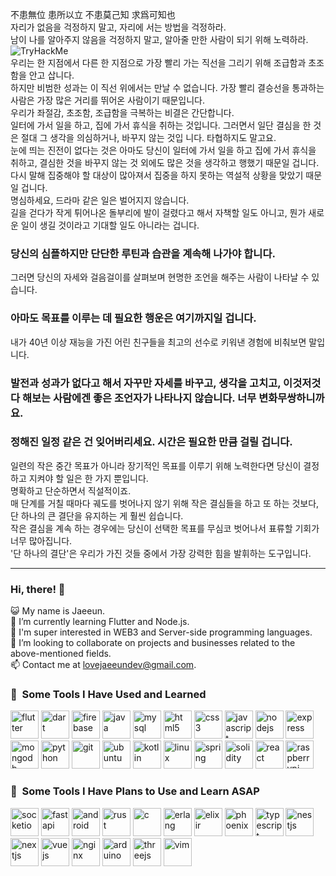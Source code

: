 不患無位 患所以立 不患莫己知 求爲可知也<br>
자리가 없음을 걱정하지 말고, 자리에 서는 방법을 걱정하라.<br>
남이 나를 알아주지 않음을 걱정하지 말고, 알아줄 만한 사람이 되기 위해 노력하라.<br>
<img src="https://tryhackme-badges.s3.amazonaws.com/lovejaeeundev.png" alt="TryHackMe"><br>
우리는 한 지점에서 다른 한 지점으로 가장 빨리 가는 직선을 그리기 위해 조급함과 초조함을 안고 삽니다.<br>
하지만 비범한 성과는 이 직선 위에서는 만날 수 없습니다. 가장 빨리 결승선을 통과하는 사람은 가장 많은 거리를 뛰어온 사람이기 때문입니다.<br>
우리가 좌절감, 초조함, 조급함을 극복하는 비결은 간단합니다.<br>
일터에 가서 일을 하고, 집에 가서 휴식을 취하는 것입니다. 그러면서 일단 결심을 한 것은 절대 그 생각을 의심하거나, 바꾸지 않는 것입 니다. 타협하지도 말고요.<br>
눈에 띄는 진전이 없다는 것은 아마도 당신이 일터에 가서 일을 하고 집에 가서 휴식을 취하고, 결심한 것을 바꾸지 않는 것 외에도 많은 것을 생각하고 행했기 때문일 겁니다.<br>
다시 말해 집중해야 할 대상이 많아져서 집중을 하지 못하는 역설적 상황을 맞았기 때문일 겁니다.<br>
명심하세요, 드라마 같은 일은 벌어지지 않습니다.<br>
길을 걷다가 작게 튀어나온 돌부리에 발이 걸렸다고 해서 자책할 일도 아니고, 뭔가 새로운 일이 생길 것이라고 기대할 일도 아니라는 겁니다.<br>
### 당신의 심플하지만 단단한 루틴과 습관을 계속해 나가야 합니다.<br>
그러면 당신의 자세와 걸음걸이를 살펴보며 현명한 조언을 해주는 사람이 나타날 수 있습니다.<br>
### 아마도 목표를 이루는 데 필요한 행운은 여기까지일 겁니다.<br>
내가 40년 이상 재능을 가진 어린 친구들을 최고의 선수로 키워낸 경험에 비춰보면 말입니다.<br>
### 발전과 성과가 없다고 해서 자꾸만 자세를 바꾸고, 생각을 고치고, 이것저것 다 해보는 사람에겐 좋은 조언자가 나타나지 않습니다. 너무 변화무쌍하니까요.<br> 
### 정해진 일정 같은 건 잊어버리세요. 시간은 필요한 만큼 걸릴 겁니다.<br>
일련의 작은 중간 목표가 아니라 장기적인 목표를 이루기 위해 노력한다면 당신이 결정하고 지켜야 할 일은 한 가지 뿐입니다.<br>
명확하고 단순하면서 직설적이죠.<br>
매 단계를 거칠 때마다 궤도를 벗어나지 않기 위해 작은 결심들을 하고 또 하는 것보다, 단 하나의 큰 결단을 유지하는 게 훨씬 쉽습니다.<br>
작은 결심을 계속 하는 경우에는 당신이 선택한 목표를 무심코 벗어나서 표류할 기회가 너무 많아집니다.<br>
'단 하나의 결단'은 우리가 가진 것들 중에서 가장 강력한 힘을 발휘하는 도구입니다.<br>

---

### Hi, there! 👋
😺 My name is Jaeeun.<br>
🌱 I’m currently learning Flutter and Node.js.<br>
🤔 I'm super interested in WEB3 and Server-side programming languages.<br>
🤝 I’m looking to collaborate on projects and businesses related to the above-mentioned fields.<br>
📫 Contact me at lovejaeeundev@gmail.com.<br>

### 🚀 &nbsp;Some Tools I Have Used and Learned
<p align="left">
<img src="https://cdn.jsdelivr.net/gh/devicons/devicon/icons/flutter/flutter-original.svg" alt="flutter" width="45" height="45"/>
<img src="https://cdn.jsdelivr.net/gh/devicons/devicon/icons/dart/dart-original.svg" alt="dart" width="45" height="45"/>
<img src="https://cdn.jsdelivr.net/gh/devicons/devicon/icons/firebase/firebase-plain.svg" alt="firebase" width="45" height="45"/>
<img src="https://cdn.jsdelivr.net/gh/devicons/devicon/icons/java/java-original.svg" alt="java" width="45" height="45"/>
<img src="https://cdn.jsdelivr.net/gh/devicons/devicon/icons/mysql/mysql-original.svg" alt="mysql" width="45" height="45"/>
<img src="https://cdn.jsdelivr.net/gh/devicons/devicon/icons/html5/html5-original.svg" alt="html5" width="45" height="45"/>
<img src="https://cdn.jsdelivr.net/gh/devicons/devicon/icons/css3/css3-original.svg" alt="css3" width="45" height="45"/>
<img src="https://cdn.jsdelivr.net/gh/devicons/devicon/icons/javascript/javascript-original.svg" alt="javascript" width="45" height="45"/>
<img src="https://cdn.jsdelivr.net/gh/devicons/devicon/icons/nodejs/nodejs-original.svg" alt="nodejs" width="45" height="45"/>
<img src="https://cdn.jsdelivr.net/gh/devicons/devicon/icons/express/express-original.svg" alt="express" width="45" height="45"/>
<img src="https://cdn.jsdelivr.net/gh/devicons/devicon/icons/mongodb/mongodb-original.svg" alt="mongodb" width="45" height="45"/>
<img src="https://cdn.jsdelivr.net/gh/devicons/devicon/icons/python/python-original.svg" alt="python" width="45" height="45"/>
<img src="https://cdn.jsdelivr.net/gh/devicons/devicon/icons/git/git-original.svg" alt="git" width="45" height="45"/>
<img src="https://cdn.jsdelivr.net/gh/devicons/devicon/icons/ubuntu/ubuntu-plain.svg" alt="ubuntu" width="45" height="45"/>
<img src="https://cdn.jsdelivr.net/gh/devicons/devicon/icons/kotlin/kotlin-original.svg" alt="kotlin" width="45" height="45"/>
<img src="https://cdn.jsdelivr.net/gh/devicons/devicon/icons/linux/linux-original.svg" alt="linux" width="45" height="45"/>
<img src="https://cdn.jsdelivr.net/gh/devicons/devicon/icons/spring/spring-original.svg" alt="spring" width="45" height="45"/>
<img src="https://cdn.jsdelivr.net/gh/devicons/devicon/icons/solidity/solidity-original.svg" alt="solidity" width="45" height="45"/>
<img src="https://cdn.jsdelivr.net/gh/devicons/devicon/icons/react/react-original.svg" alt="react" width="45" height="45"/>
<img src="https://cdn.jsdelivr.net/gh/devicons/devicon/icons/raspberrypi/raspberrypi-original.svg" alt="raspberrypi" width="45" height="45"/>

### 🚀 &nbsp;Some Tools I Have Plans to Use and Learn ASAP
<p align="left">
<img src="https://cdn.jsdelivr.net/gh/devicons/devicon/icons/socketio/socketio-original.svg" alt="socketio" width="45" height="45"/>
<img src="https://cdn.jsdelivr.net/gh/devicons/devicon/icons/fastapi/fastapi-original.svg" alt="fastapi" width="45" height="45"/>
<img src="https://cdn.jsdelivr.net/gh/devicons/devicon/icons/android/android-original.svg" alt="android" width="45" height="45"/>
<img src="https://cdn.jsdelivr.net/gh/devicons/devicon/icons/rust/rust-plain.svg" alt="rust" width="45" height="45"/>
<img src="https://cdn.jsdelivr.net/gh/devicons/devicon/icons/c/c-original.svg" alt="c" width="45" height="45"/>
<img src="https://cdn.jsdelivr.net/gh/devicons/devicon/icons/erlang/erlang-original.svg" alt="erlang" width="45" height="45"/>
<img src="https://cdn.jsdelivr.net/gh/devicons/devicon/icons/elixir/elixir-original.svg" alt="elixir" width="45" height="45"/>
<img src="https://cdn.jsdelivr.net/gh/devicons/devicon/icons/phoenix/phoenix-original.svg" alt="phoenix" width="45" height="45"/>
<img src="https://cdn.jsdelivr.net/gh/devicons/devicon/icons/typescript/typescript-original.svg" alt="typescript" width="45" height="45"/>
<img src="https://cdn.jsdelivr.net/gh/devicons/devicon/icons/nestjs/nestjs-plain.svg" alt="nestjs" width="45" height="45"/>
<img src="https://cdn.jsdelivr.net/gh/devicons/devicon/icons/nextjs/nextjs-original.svg" alt="nextjs" width="45" height="45"/>
<img src="https://cdn.jsdelivr.net/gh/devicons/devicon/icons/vuejs/vuejs-original.svg" alt="vuejs" width="45" height="45"/>
<img src="https://cdn.jsdelivr.net/gh/devicons/devicon/icons/nginx/nginx-original.svg" alt="nginx" width="45" height="45"/>

<img src="https://cdn.jsdelivr.net/gh/devicons/devicon/icons/arduino/arduino-original.svg" alt="arduino" width="45" height="45"/>
<img src="https://cdn.jsdelivr.net/gh/devicons/devicon/icons/threejs/threejs-original.svg" alt="threejs" width="45" height="45"/>
<img src="https://cdn.jsdelivr.net/gh/devicons/devicon/icons/vim/vim-original.svg" alt="vim" width="45" height="45"/>
</p>
